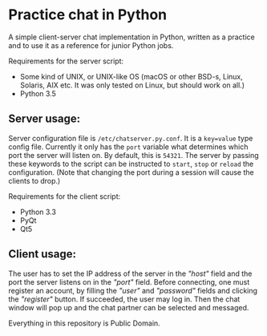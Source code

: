 # Practice chat in Python
A simple client-server chat implementation in Python, written as a practice and to use it as a reference for junior Python jobs.

Requirements for the server script:
- Some kind of UNIX, or UNIX-like OS (macOS or other BSD-s, Linux, Solaris, AIX etc. It was only tested on Linux, but should work on all.)
- Python 3.5

Server usage:
-------------
Server configuration file is `/etc/chatserver.py.conf`. It is a `key=value` type config file. Currently it only has the `port` variable what determines which port the server will listen on. By default, this is `54321`.
The server by passing these keywords to the script can be instructed to `start`, `stop` or `reload` the configuration. (Note that changing the port during a session will cause the clients to drop.)

Requirements for the client script:
- Python 3.3
- PyQt
- Qt5

Client usage:
-------------
The user has to set the IP address of the server in the _"host"_ field and the port the server listens on in the _"port"_ field. Before connecting, one must register an account, by filling the _"user"_ and _"password"_ fields and clicking the _"register"_ button. If succeeded, the user may log in. Then the chat window will pop up and the chat partner can be selected and messaged.

Everything in this repository is Public Domain.
